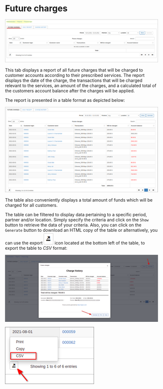 Future charges
=======

![Future charges](1.png)

This tab displays a report of all future charges that will be charged to customer accounts according to their prescribed services. The report displays the date of the charge, the transactions that will be charged relevant to the services, an amount of the charges, and a calculated total of the customers account balance after the charges will be applied.

The report is presented in a table format as depicted below:

![Future charges](2.png)

The table also conveniently displays a total amount of funds which will be charged for all customers.

The table can be filtered to display data pertaining to a specific period, partner and/or location. Simply specify the criteria and click on the `Show` button to retrieve the data of your criteria.
Also, you can click on the `Generate` button to download an HTML copy of the table or alternatively, you can use the export <icon class="image-icon">![Export](export.png)</icon> icon located at the bottom left of the table, to export the table to *CSV* format:

![Future charges](3.png)

![export](export1.png)
